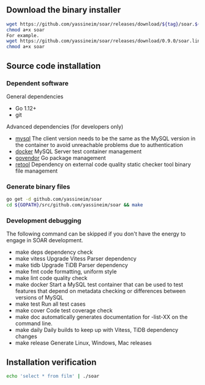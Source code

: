 ## Download the binary installer

```bash
wget https://github.com/yassineim/soar/releases/download/${tag}/soar.${OS}-amd64 -O soar
chmod a+x soar
For example.
wget https://github.com/yassineim/soar/releases/download/0.9.0/soar.linux-amd64 -O soar
chmod a+x soar
```

## Source code installation

### Dependent software

General dependencies

* Go 1.12+
* git

Advanced dependencies (for developers only)

* [mysql](https://dev.mysql.com/doc/refman/8.0/en/mysql.html) The client version needs to be the same as the MySQL version in the container to avoid unreachable problems due to authentication
* [docker](https://docs.docker.com/engine/reference/commandline/cli/) MySQL Server test container management
* [govendor](https://github.com/kardianos/govendor) Go package management
* [retool](https://github.com/twitchtv/retool) Dependency on external code quality static checker tool binary file management

### Generate binary files

```bash
go get -d github.com/yassineim/soar
cd ${GOPATH}/src/github.com/yassineim/soar && make
```

### Development debugging

The following command can be skipped if you don't have the energy to engage in SOAR development.

* make deps dependency check
* make vitess Upgrade Vitess Parser dependency
* make tidb Upgrade TiDB Parser dependency
* make fmt code formatting, uniform style
* make lint code quality check
* make docker Start a MySQL test container that can be used to test features that depend on metadata checking or differences between versions of MySQL
* make test Run all test cases
* make cover Code test coverage check
* make doc automatically generates documentation for -list-XX on the command line.
* make daily Daily builds to keep up with Vitess, TiDB dependency changes
* make release Generate Linux, Windows, Mac releases

## Installation verification

```bash
echo 'select * from film' | ./soar
```
